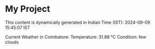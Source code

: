 # My Project

This content is dynamically generated in Indian Time (IST): 2024-09-09 15:45:07 IST


Current Weather in Coimbatore:
Temperature: 31.88 °C
Condition: few clouds
